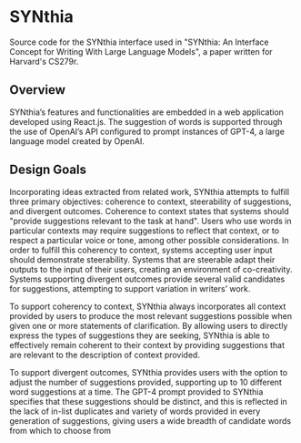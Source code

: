 <h1>SYNthia</h1>
Source code for the SYNthia interface used in "SYNthia: An Interface Concept for Writing With Large Language Models", a paper written for Harvard's CS279r.

<h2>Overview</h2>
SYNthia’s features and functionalities are embedded in a web application developed using React.js. The suggestion of words is
supported through the use of OpenAI’s API configured to prompt instances of GPT-4, a large language model created by OpenAI.

<h2>Design Goals</h2>
Incorporating ideas extracted from related work, SYNthia attempts to fulfill three primary objectives: coherence to context,
steerability of suggestions, and divergent outcomes. Coherence to context states that systems
should "provide suggestions relevant to the task at hand". Users who use words in particular contexts may require suggestions
to reflect that context, or to respect a particular voice or tone, among other possible considerations. In order to fulfill this coherency
to context, systems accepting user input should demonstrate steerability. Systems that are steerable adapt their outputs to the
input of their users, creating an environment of co-creativity. Systems supporting divergent outcomes provide several valid
candidates for suggestions, attempting to support variation in writers’ work.

To support coherency to context, SYNthia always incorporates all context provided by users to produce the most relevant
suggestions possible when given one or more statements of clarification. By allowing users to directly express the types of
suggestions they are seeking, SYNthia is able to effectively remain coherent to their context by providing suggestions that are
relevant to the description of context provided.

To support divergent outcomes, SYNthia provides users with the option to adjust the number of suggestions provided, supporting
up to 10 different word suggestions at a time. The GPT-4 prompt provided to SYNthia specifies that these suggestions should be
distinct, and this is reflected in the lack of in-list duplicates and variety of words provided in every generation of suggestions,
giving users a wide breadth of candidate words from which to choose from
